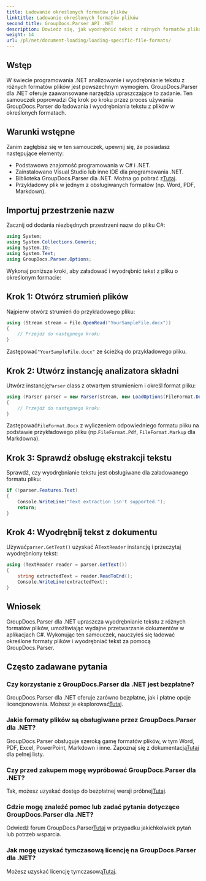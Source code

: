```yaml
---
title: Ładowanie określonych formatów plików
linktitle: Ładowanie określonych formatów plików
second_title: GroupDocs.Parser API .NET
description: Dowiedz się, jak wyodrębnić tekst z różnych formatów plików w .NET przy użyciu GroupDocs.Parser. Samouczek krok po kroku dotyczący wydajnego przetwarzania dokumentów.
weight: 14
url: /pl/net/document-loading/loading-specific-file-formats/
---
```

## Wstęp
W świecie programowania .NET analizowanie i wyodrębnianie tekstu z różnych formatów plików jest powszechnym wymogiem. GroupDocs.Parser dla .NET oferuje zaawansowane narzędzia upraszczające to zadanie. Ten samouczek poprowadzi Cię krok po kroku przez proces używania GroupDocs.Parser do ładowania i wyodrębniania tekstu z plików w określonych formatach.
## Warunki wstępne
Zanim zagłębisz się w ten samouczek, upewnij się, że posiadasz następujące elementy:
- Podstawowa znajomość programowania w C# i .NET.
- Zainstalowano Visual Studio lub inne IDE dla programowania .NET.
-  Biblioteka GroupDocs.Parser dla .NET. Można go pobrać z[Tutaj](https://releases.groupdocs.com/parser/net/).
- Przykładowy plik w jednym z obsługiwanych formatów (np. Word, PDF, Markdown).

## Importuj przestrzenie nazw
Zacznij od dodania niezbędnych przestrzeni nazw do pliku C#:
```csharp
using System;
using System.Collections.Generic;
using System.IO;
using System.Text;
using GroupDocs.Parser.Options;
```

Wykonaj poniższe kroki, aby załadować i wyodrębnić tekst z pliku o określonym formacie:
## Krok 1: Otwórz strumień plików
Najpierw otwórz strumień do przykładowego pliku:
```csharp
using (Stream stream = File.OpenRead("YourSampleFile.docx"))
{
    // Przejdź do następnego kroku
}
```
 Zastępować`"YourSampleFile.docx"` ze ścieżką do przykładowego pliku.
## Krok 2: Utwórz instancję analizatora składni
 Utwórz instancję`Parser` class z otwartym strumieniem i określ format pliku:
```csharp
using (Parser parser = new Parser(stream, new LoadOptions(FileFormat.Docx)))
{
    // Przejdź do następnego kroku
}
```
 Zastępować`FileFormat.Docx` z wyliczeniem odpowiedniego formatu pliku na podstawie przykładowego pliku (np.`FileFormat.Pdf`, `FileFormat.Markup` dla Markdowna).
## Krok 3: Sprawdź obsługę ekstrakcji tekstu
Sprawdź, czy wyodrębnianie tekstu jest obsługiwane dla załadowanego formatu pliku:
```csharp
if (!parser.Features.Text)
{
    Console.WriteLine("Text extraction isn't supported.");
    return;
}
```
## Krok 4: Wyodrębnij tekst z dokumentu
 Używać`parser.GetText()` uzyskać A`TextReader` instancję i przeczytaj wyodrębniony tekst:
```csharp
using (TextReader reader = parser.GetText())
{
    string extractedText = reader.ReadToEnd();
    Console.WriteLine(extractedText);
}
```

## Wniosek
GroupDocs.Parser dla .NET upraszcza wyodrębnianie tekstu z różnych formatów plików, umożliwiając wydajne przetwarzanie dokumentów w aplikacjach C#. Wykonując ten samouczek, nauczyłeś się ładować określone formaty plików i wyodrębniać tekst za pomocą GroupDocs.Parser.

## Często zadawane pytania
### Czy korzystanie z GroupDocs.Parser dla .NET jest bezpłatne?
GroupDocs.Parser dla .NET oferuje zarówno bezpłatne, jak i płatne opcje licencjonowania. Możesz je eksplorować[Tutaj](https://purchase.groupdocs.com/buy).
### Jakie formaty plików są obsługiwane przez GroupDocs.Parser dla .NET?
 GroupDocs.Parser obsługuje szeroką gamę formatów plików, w tym Word, PDF, Excel, PowerPoint, Markdown i inne. Zapoznaj się z dokumentacją[Tutaj](https://tutorials.groupdocs.com/parser/net/) dla pełnej listy.
### Czy przed zakupem mogę wypróbować GroupDocs.Parser dla .NET?
 Tak, możesz uzyskać dostęp do bezpłatnej wersji próbnej[Tutaj](https://releases.groupdocs.com/).
### Gdzie mogę znaleźć pomoc lub zadać pytania dotyczące GroupDocs.Parser dla .NET?
 Odwiedź forum GroupDocs.Parser[Tutaj](https://forum.groupdocs.com/c/parser/17) w przypadku jakichkolwiek pytań lub potrzeb wsparcia.
### Jak mogę uzyskać tymczasową licencję na GroupDocs.Parser dla .NET?
 Możesz uzyskać licencję tymczasową[Tutaj](https://purchase.groupdocs.com/temporary-license/).